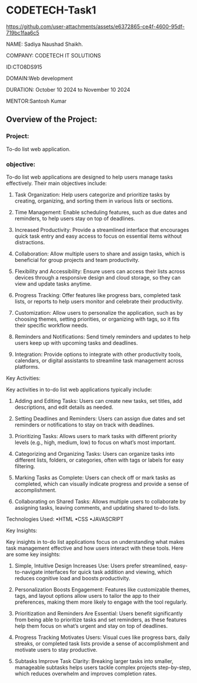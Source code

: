 # CODETECH-Task1


https://github.com/user-attachments/assets/e6372865-ce4f-4600-95df-719bc1faa6c5


NAME: Sadiya Naushad Shaikh.

COMPANY: CODETECH IT SOLUTIONS

ID:CTO8DS915

DOMAIN:Web development

DURATION: October 10 2024 to November 10 2024

MENTOR:Santosh Kumar

## Overview of the Project:
### Project:
To-do list web application.
### objective:
To-do list web applications are designed to help users manage tasks effectively. Their main objectives include:

1. Task Organization: Help users categorize and prioritize tasks by creating, organizing, and sorting them in various lists or sections.

2. Time Management: Enable scheduling features, such as due dates and reminders, to help users stay on top of deadlines.

3. Increased Productivity: Provide a streamlined interface that encourages quick task entry and easy access to focus on essential items without distractions.

4. Collaboration: Allow multiple users to share and assign tasks, which is beneficial for group projects and team productivity.

5. Flexibility and Accessibility: Ensure users can access their lists across devices through a responsive design and cloud storage, so they can view and update tasks anytime.

6. Progress Tracking: Offer features like progress bars, completed task lists, or reports to help users monitor and celebrate their productivity.

7. Customization: Allow users to personalize the application, such as by choosing themes, setting priorities, or organizing with tags, so it fits their specific workflow needs.

8. Reminders and Notifications: Send timely reminders and updates to help users keep up with upcoming tasks and deadlines.

9. Integration: Provide options to integrate with other productivity tools, calendars, or digital assistants to streamline task management across platforms.

Key Activities:

Key activities in to-do list web applications typically include:

1. Adding and Editing Tasks: Users can create new tasks, set titles, add descriptions, and edit details as needed.

2. Setting Deadlines and Reminders: Users can assign due dates and set reminders or notifications to stay on track with deadlines.

3. Prioritizing Tasks: Allows users to mark tasks with different priority levels (e.g., high, medium, low) to focus on what’s most important.

4. Categorizing and Organizing Tasks: Users can organize tasks into different lists, folders, or categories, often with tags or labels for easy filtering.

5. Marking Tasks as Complete: Users can check off or mark tasks as completed, which can visually indicate progress and provide a sense of accomplishment.

6. Collaborating on Shared Tasks: Allows multiple users to collaborate by assigning tasks, leaving comments, and updating shared to-do lists.

Technologies Used:
•HTML
•CSS
•JAVASCRIPT

Key Insights:

Key insights in to-do list applications focus on understanding what makes task management effective and how users interact with these tools. Here are some key insights:

1. Simple, Intuitive Design Increases Use: Users prefer streamlined, easy-to-navigate interfaces for quick task addition and viewing, which reduces cognitive load and boosts productivity.

2. Personalization Boosts Engagement: Features like customizable themes, tags, and layout options allow users to tailor the app to their preferences, making them more likely to engage with the tool regularly.

3. Prioritization and Reminders Are Essential: Users benefit significantly from being able to prioritize tasks and set reminders, as these features help them focus on what’s urgent and stay on top of deadlines.

4. Progress Tracking Motivates Users: Visual cues like progress bars, daily streaks, or completed task lists provide a sense of accomplishment and motivate users to stay productive.

5. Subtasks Improve Task Clarity: Breaking larger tasks into smaller, manageable subtasks helps users tackle complex projects step-by-step, which reduces overwhelm and improves completion rates.















